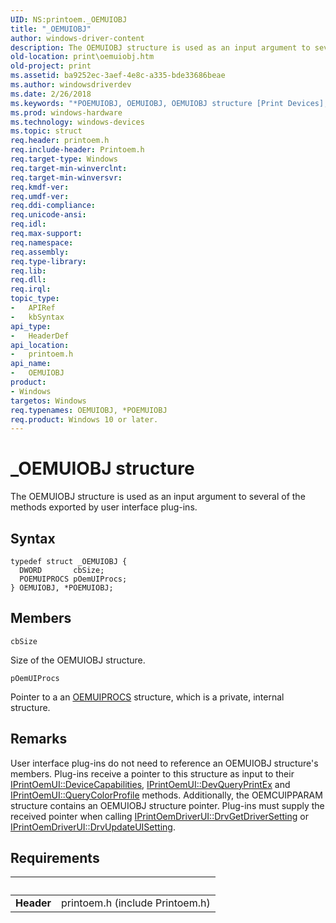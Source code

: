 ```yaml
---
UID: NS:printoem._OEMUIOBJ
title: "_OEMUIOBJ"
author: windows-driver-content
description: The OEMUIOBJ structure is used as an input argument to several of the methods exported by user interface plug-ins.
old-location: print\oemuiobj.htm
old-project: print
ms.assetid: ba9252ec-3aef-4e8c-a335-bde33686beae
ms.author: windowsdriverdev
ms.date: 2/26/2018
ms.keywords: "*POEMUIOBJ, OEMUIOBJ, OEMUIOBJ structure [Print Devices], POEMUIOBJ, POEMUIOBJ structure pointer [Print Devices], _OEMUIOBJ, print.oemuiobj, print_unidrv-pscript_ui_ce37eb2d-06c0-4bca-88f0-c5ab836c9fd3.xml, printoem/OEMUIOBJ, printoem/POEMUIOBJ"
ms.prod: windows-hardware
ms.technology: windows-devices
ms.topic: struct
req.header: printoem.h
req.include-header: Printoem.h
req.target-type: Windows
req.target-min-winverclnt: 
req.target-min-winversvr: 
req.kmdf-ver: 
req.umdf-ver: 
req.ddi-compliance: 
req.unicode-ansi: 
req.idl: 
req.max-support: 
req.namespace: 
req.assembly: 
req.type-library: 
req.lib: 
req.dll: 
req.irql: 
topic_type:
-	APIRef
-	kbSyntax
api_type:
-	HeaderDef
api_location:
-	printoem.h
api_name:
-	OEMUIOBJ
product:
- Windows
targetos: Windows
req.typenames: OEMUIOBJ, *POEMUIOBJ
req.product: Windows 10 or later.
---
```


# _OEMUIOBJ structure
The OEMUIOBJ structure is used as an input argument to several of the methods exported by user interface plug-ins.

## Syntax
```
typedef struct _OEMUIOBJ {
  DWORD       cbSize;
  POEMUIPROCS pOemUIProcs;
} OEMUIOBJ, *POEMUIOBJ;
```

## Members


`cbSize`

Size of the OEMUIOBJ structure.

`pOemUIProcs`

Pointer to a an <a href="https://msdn.microsoft.com/library/windows/hardware/ff559574">OEMUIPROCS</a> structure, which is a private, internal structure.

## Remarks
User interface plug-ins do not need to reference an OEMUIOBJ structure's members. Plug-ins receive a pointer to this structure as input to their <a href="https://msdn.microsoft.com/library/windows/hardware/ff554162">IPrintOemUI::DeviceCapabilities</a>, <a href="https://msdn.microsoft.com/library/windows/hardware/ff554172">IPrintOemUI::DevQueryPrintEx</a> and <a href="https://msdn.microsoft.com/library/windows/hardware/ff554186">IPrintOemUI::QueryColorProfile</a> methods. Additionally, the OEMCUIPPARAM structure contains an OEMUIOBJ structure pointer. Plug-ins must supply the received pointer when calling <a href="https://msdn.microsoft.com/library/windows/hardware/ff553114">IPrintOemDriverUI::DrvGetDriverSetting</a> or <a href="https://msdn.microsoft.com/library/windows/hardware/ff553115">IPrintOemDriverUI::DrvUpdateUISetting</a>.

## Requirements
| &nbsp; | &nbsp; |
| ---- |:---- |
| **Header** | printoem.h (include Printoem.h) |